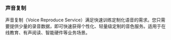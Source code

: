 ### 声音复制
声音复制（Voice Reproduce Service）满足快速训练定制化语音的需求。您只需要提供少量的录音数据，即可快速获得个性化、轻量级定制的音色服务。适用于在线教育、有声阅读、智能硬件等业务场景。
